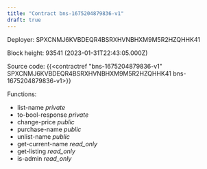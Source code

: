 ```yaml
---
title: "Contract bns-1675204879836-v1"
draft: true
---
```

Deployer: SPXCNMJ6KVBDEQR4BSRXHVNBHXM9M5R2HZQHHK41


 



Block height: 93541 (2023-01-31T22:43:05.000Z)

Source code: {{<contractref "bns-1675204879836-v1" SPXCNMJ6KVBDEQR4BSRXHVNBHXM9M5R2HZQHHK41 bns-1675204879836-v1>}}

Functions:

* list-name _private_
* to-bool-response _private_
* change-price _public_
* purchase-name _public_
* unlist-name _public_
* get-current-name _read_only_
* get-listing _read_only_
* is-admin _read_only_
